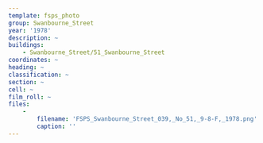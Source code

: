 ```yaml
---
template: fsps_photo
group: Swanbourne_Street
year: '1978'
description: ~
buildings:
    - Swanbourne_Street/51_Swanbourne_Street
coordinates: ~
heading: ~
classification: ~
section: ~
cell: ~
film_roll: ~
files:
    -
        filename: 'FSPS_Swanbourne_Street_039,_No_51,_9-8-F,_1978.png'
        caption: ''
---
```

